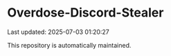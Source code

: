 # Overdose-Discord-Stealer

Last updated: 2025-07-03 01:20:27

This repository is automatically maintained.
